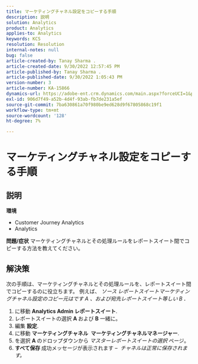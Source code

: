 ```yaml
---
title: マーケティングチャネル設定をコピーする手順
description: 説明
solution: Analytics
product: Analytics
applies-to: Analytics
keywords: KCS
resolution: Resolution
internal-notes: null
bug: false
article-created-by: Tanay Sharma .
article-created-date: 9/30/2022 12:57:45 PM
article-published-by: Tanay Sharma .
article-published-date: 9/30/2022 1:05:43 PM
version-number: 3
article-number: KA-15866
dynamics-url: https://adobe-ent.crm.dynamics.com/main.aspx?forceUCI=1&pagetype=entityrecord&etn=knowledgearticle&id=bab66c76-bf40-ed11-9db1-0022480868ff
exl-id: 906d7f49-a52b-4d4f-93ab-fb7de231a5ef
source-git-commit: 7ba630861a70f980be9ed628d9f67805868c19f1
workflow-type: tm+mt
source-wordcount: '128'
ht-degree: 7%

---
```


# マーケティングチャネル設定をコピーする手順

## 説明

<b>環境</b>
- Customer Journey Analytics
- Analytics



<b>問題/症状</b>
マーケティングチャネルとその処理ルールをレポートスイート間でコピーする方法を教えてください。


## 解決策


次の手順は、マーケティングチャネルとその処理ルールを、レポートスイート間でコピーするのに役立ちます。 例えば、 *ソース<b> </b>レポートスイート&#x200B;*マーケティングチャネル設定のコピー元はです* A *、および*&#x200B;宛先レポートスイート&#x200B;*等しい* B <b>*.</b>

1. に移動 <b>Analytics </b> <b>Admin </b> <b>レポートスイート</b>.
2. レポートスイートの選択 <b>A </b>および <b>B</b> 一緒に。
3. 編集 <b>設定</b>.
4. に移動 <b>マーケティングチャネル </b> <b>マーケティングチャネルマネージャー</b>.
5. を選択 <b>A </b>のドロップダウンから *マスターレポートスイートの選択* ページ。
6. <b>すべて保存 </b> 成功メッセージが表示されます –  *チャネルは正常に保存されます。*

